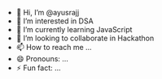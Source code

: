 - 👋 Hi, I’m @ayusrajj
- 👀 I’m interested in DSA
- 🌱 I’m currently learning JavaScript
- 💞️ I’m looking to collaborate in Hackathon
- 📫 How to reach me ...
- 😄 Pronouns: ...
- ⚡ Fun fact: ...

<!---
ayusrajj/ayusrajj is a ✨ special ✨ repository because its `README.md` (this file) appears on your GitHub profile.
You can click the Preview link to take a look at your changes.
--->
